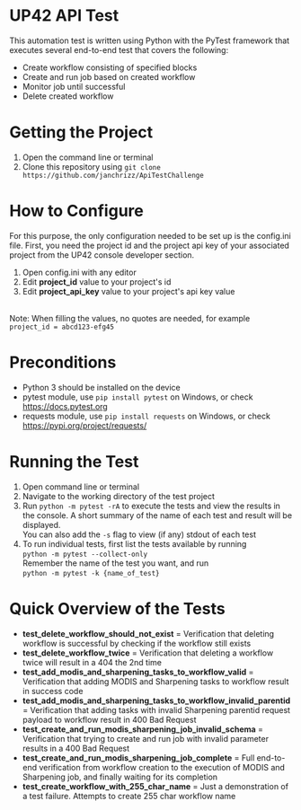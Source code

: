 # UP42 API Test 

This automation test is written using Python with the PyTest framework that executes several end-to-end test that covers the following:
* Create workflow consisting of specified blocks
* Create and run job based on created workflow
* Monitor job until successful
* Delete created workflow

# Getting the Project
1. Open the command line or terminal
2. Clone this repository using `git clone https://github.com/janchrizz/ApiTestChallenge`

# How to Configure
For this purpose, the only configuration needed to be set up is the config.ini file.
First, you need the project id and the project api key of your associated project from the UP42 console developer section.
1. Open config.ini with any editor
2. Edit **project_id** value to your project's id
3. Edit **project_api_key** value to your project's api key value

<br/>Note: When filling the values, no quotes are needed, for example
<br/>`project_id = abcd123-efg45`

# Preconditions
* Python 3 should be installed on the device
* pytest module, use `pip install pytest` on Windows, or check https://docs.pytest.org 
* requests module, use `pip install requests` on Windows, or check https://pypi.org/project/requests/

# Running the Test
1. Open command line or terminal
2. Navigate to the working directory of the test project
3. Run `python -m pytest -rA` to execute the tests and view the results in the console. A short summary of the name of each test and result will be displayed.
<br/> You can also add the `-s` flag to view (if any) stdout of each test
4. To run individual tests, first list the tests available by running 
<br/>`python -m pytest --collect-only`
<br/> Remember the name of the test you want, and run 
<br/>`python -m pytest -k {name_of_test}`

# Quick Overview of the Tests
* **test_delete_workflow_should_not_exist** = Verification that deleting workflow is successful by checking if the workflow still exists
* **test_delete_workflow_twice** = Verification that deleting a workflow twice will result in a 404 the 2nd time
* **test_add_modis_and_sharpening_tasks_to_workflow_valid** = Verification that adding MODIS and Sharpening tasks to workflow result in success code
* **test_add_modis_and_sharpening_tasks_to_workflow_invalid_parentid** = Verification that adding tasks with invalid Sharpening parentid request payload to workflow result in 400 Bad Request
* **test_create_and_run_modis_sharpening_job_invalid_schema** = Verification that trying to create and run job with invalid parameter results in a 400 Bad Request
* **test_create_and_run_modis_sharpening_job_complete** = Full end-to-end verification from workflow creation to the execution of MODIS and Sharpening job, and finally waiting for its completion
* **test_create_workflow_with_255_char_name** = Just a demonstration of a test failure. Attempts to create 255 char workflow name